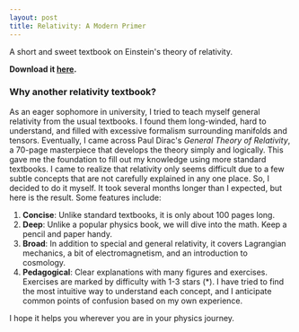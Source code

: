 ```yaml
---
layout: post
title: Relativity: A Modern Primer
---
```


A short and sweet textbook on Einstein's theory of relativity.

**Download it [here](./Relativity__A_Modern_Primer.pdf).**

### Why another relativity textbook?

As an eager sophomore in university, I tried to teach myself general relativity from the usual textbooks. I found them long-winded, hard to understand, and filled with excessive formalism surrounding manifolds and tensors. Eventually, I came across Paul Dirac's _General Theory of Relativity_, a 70-page masterpiece that develops the theory simply and logically. This gave me the foundation to fill out my knowledge using more standard textbooks. I came to realize that relativity only seems difficult due to a few subtle concepts that are not carefully explained in any one place. So, I decided to do it myself. It took several months longer than I expected, but here is the result. Some features include:

1. **Concise**: Unlike standard textbooks, it is only about 100 pages long.
2. **Deep**: Unlike a popular physics book, we will dive into the math. Keep a pencil and paper handy.
3. **Broad**: In addition to special and general relativity, it covers Lagrangian mechanics, a bit of electromagnetism, and an introduction to cosmology.
4. **Pedagogical**: Clear explanations with many figures and exercises. Exercises are marked by difficulty with 1-3 stars (\*). I have tried to find the most intuitive way to understand each concept, and I anticipate common points of confusion based on my own experience.

I hope it helps you wherever you are in your physics journey.
